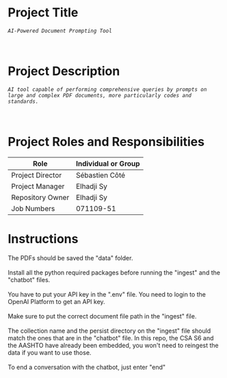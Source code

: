 # Project Title

*`AI-Powered Document Prompting Tool`*

<br>

# Project Description 

*`AI tool capable of performing comprehensive queries by prompts on large and complex PDF documents, more particularly codes and standards.`*

<br>

# Project Roles and Responsibilities


| Role              | Individual or Group   |
|------------------ |-------------  |
| Project Director  |     Sébastien Côté            |
| Project Manager   |      Elhadji Sy       |
| Repository Owner  |        Elhadji Sy         |
| Job Numbers       |          071109-51      |


# Instructions
The PDFs should be saved the "data" folder.
<br>
<br>
Install all the python required packages before running the "ingest" and the "chatbot" files.
<br>
<br>
You have to put your API key in the ".env" file. You need to login to the OpenAI Platform to get an API key.
<br>
<br>
Make sure to put the correct document file path in the "ingest" file.
<br>
<br>
The collection name and the persist directory on the "ingest" file should match the ones that are in the "chatbot" file.
In this repo, the CSA S6 and the AASHTO have already been embedded, you won't need to reingest the data if you want to use those.
<br>
<br>
To end a conversation with the chatbot, just enter "end"




